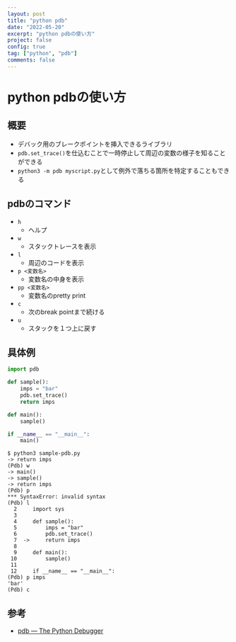 ```yaml
---
layout: post
title: "python pdb"
date: "2022-05-20"
excerpt: "python pdbの使い方"
project: false
config: true
tag: ["python", "pdb"]
comments: false
---
```


# python pdbの使い方

## 概要
 - デバック用のブレークポイントを挿入できるライブラリ
 - `pdb.set_trace()`を仕込むことで一時停止して周辺の変数の様子を知ることができる
 - `python3 -m pdb myscript.py`として例外で落ちる箇所を特定することもできる

## pdbのコマンド
 - `h`
   - ヘルプ
 - `w`
   - スタックトレースを表示
 - `l`
   - 周辺のコードを表示
 - `p <変数名>`
   - 変数名の中身を表示
 - `pp <変数名>`
   - 変数名のpretty print
 - `c`
   - 次のbreak pointまで続ける
 - `u`
   - スタックを１つ上に戻す

## 具体例

```python
import pdb

def sample():
    imps = "bar"   
    pdb.set_trace()
    return imps

def main():
    sample()

if __name__ == "__main__":
    main()
```

```console
$ python3 sample-pdb.py
-> return imps
(Pdb) w
-> main()
-> sample()
-> return imps
(Pdb) p
*** SyntaxError: invalid syntax
(Pdb) l
  2     import sys
  3  
  4     def sample():
  5         imps = "bar"
  6         pdb.set_trace()
  7  ->     return imps
  8     
  9     def main():
 10         sample()
 11     
 12     if __name__ == "__main__":
(Pdb) p imps
'bar'   
(Pdb) c
```

## 参考
 - [pdb — The Python Debugger](https://docs.python.org/3/library/pdb.html)

